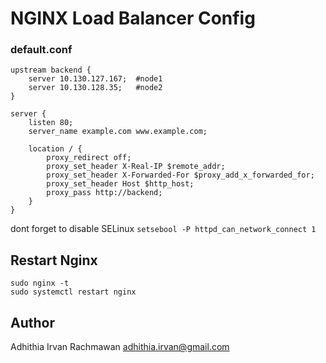 # NGINX Load Balancer Config
### default.conf
```
upstream backend {
	server 10.130.127.167;	#node1
	server 10.130.128.35;	#node2
}

server {
	listen 80;
	server_name example.com www.example.com;

	location / {
		proxy_redirect off;
		proxy_set_header X-Real-IP $remote_addr;
		proxy_set_header X-Forwarded-For $proxy_add_x_forwarded_for;
		proxy_set_header Host $http_host;
		proxy_pass http://backend;
	}
}
```
dont forget to disable SELinux
``
setsebool -P httpd_can_network_connect 1
``
## Restart Nginx
```
sudo nginx -t
sudo systemctl restart nginx
```
## Author
Adhithia Irvan Rachmawan <adhithia.irvan@gmail.com>
